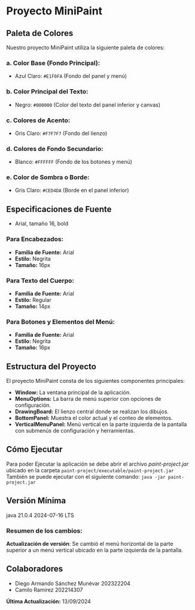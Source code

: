 # Proyecto MiniPaint

## Paleta de Colores

Nuestro proyecto MiniPaint utiliza la siguiente paleta de colores:

### a. Color Base (Fondo Principal):
- Azul Claro: `#E1F0FA` (Fondo del panel y menú)

### b. Color Principal del Texto:
- Negro: `#000000` (Color del texto del panel inferior y canvas)

### c. Colores de Acento:
- Gris Claro: `#F7F7F7` (Fondo del lienzo)

### d. Colores de Fondo Secundario:
- Blanco: `#FFFFFF` (Fondo de los botones y menú)

### e. Color de Sombra o Borde:
- Gris Claro: `#CED4DA` (Borde en el panel inferior)

## Especificaciones de Fuente
- Arial, tamaño 16, bold

### Para Encabezados:
- **Familia de Fuente:** Arial  
- **Estilo:** Negrita  
- **Tamaño:** 16px  

### Para Texto del Cuerpo:
- **Familia de Fuente:** Arial  
- **Estilo:** Regular  
- **Tamaño:** 14px  

### Para Botones y Elementos del Menú:
- **Familia de Fuente:** Arial  
- **Estilo:** Negrita  
- **Tamaño:** 16px  

## Estructura del Proyecto

El proyecto MiniPaint consta de los siguientes componentes principales:

- **Window:** La ventana principal de la aplicación.
- **MenuOptions:** La barra de menú superior con opciones de configuración.
- **DrawingBoard:** El lienzo central donde se realizan los dibujos.
- **BottomPanel:** Muestra el color actual y el conteo de elementos.
- **VerticalMenuPanel:** Menú vertical en la parte izquierda de la pantalla con submenús de configuración y herramientas.

## Cómo Ejecutar
Para poder Ejecutar la aplicación se debe abrir el archivo *paint-project.jar* 
ubicado en la carpeta  `paint-project/executable/paint-project.jar` 
También se puede ejecutar con el siguiente comando: ```java -jar paint-project.jar```

## Versión Mínima
java 21.0.4 2024-07-16 LTS

### Resumen de los cambios:  
**Actualización de versión**: Se cambió el menú horizontal de la parte superior a un menú vertical ubicado en la parte izquierda de la pantalla.

## Colaboradores

- Diego Armando Sánchez Munévar 202322204
- Camilo Ramirez 202214307

**Última Actualización:** 13/09/2024